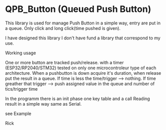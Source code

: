 # QPB_Button (Queued Push Button)

This library is used for manage Push Button in a simple way, entry are put in a queue.
Only click and long click(time pushed is given).

I have designed this library I don't have fund a library that correspond to my use.

Working usage

One or more button are tracked push/release. with a timer (ESP32/RP2040/STM32) tested on only one microcontroleur type of each architecture.
When a pushbutton is down acquire it's duration, when release put the result in a queue.
If time is less the time/trigger --> nothing.
If time greather that trigger --> push assigned value in the queue and number of tics/trigger time

In the programm there is an init phase
one key table and a call
Reading result in a simple way same as Serial.

see Example

Rick

